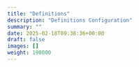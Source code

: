 ```yaml
---
title: "Definitions"
description: "Definitions Configuration"
summary: ""
date: 2025-02-18T09:38:36+00:00
draft: false
images: []
weight: 198000
---
```

